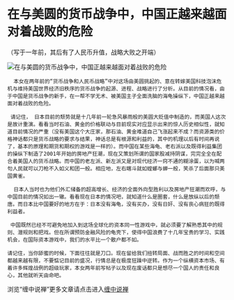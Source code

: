 在与美圆的货币战争中，中国正越来越面对着战败的危险
====

			

                                               




                                               




（写于一年前，其后有了人民币升值，战略大败之开端）







![在与美圆的货币战争中，中国正越来越面对着战败的危险](http://simg.sinajs.cn/blog7style/images/common/sg_trans.gif)




        




  
      本女在两年前的“货币战争和人民币战略”中对这场由美圆挑起的、意在转嫁美国科技泡沫危机与维持美国世界经济旧秩序的货币战争的起源、进程、战略进行了分析。从目前的情况看，由于中国是货币战争的新手，在一帮不学无术、被美国主子全面洗脑的海龟操纵下，中国正越来越面对着战败的危险。   
  
     请记住， 日本目前的颓势就是十几年前一轮急风暴雨般的美圆大贬值中制造的，而美国人这次是故计重演。看看当时石油、黄金的价格联动与目前现实对应显示出来的惊人历史相似性，就知道目前情况的严重（没有美国这个大庄家，那石油、黄金难道自己飞涨起来不成？而资源类的价格神话都只是货币战略的要求与结果，神话总是有根源和利益的，其中的机理以后有时间再说了，基本的原理和期货和期权的游戏是一样的）。而中国在某些海龟、老右派以及既得利益集团的操纵下制造了2001年开始的房地产狂潮，现在又策划所谓的国家股减持阴谋，完完全全在配合着美国人的货币战略。而中国的老左派、新左派又是对现代经济一窍不通的糊涂蛋，以为喊两句人民就可以刀枪不入如义和团一般。相应地，左右瞎斗就如螳螂与蝉一般，笑杀了后面那只美国黄雀。   
  
      日本人当时也为他们外汇储备的超高增长、经济的全面外向型胜利以及房地产狂潮而欢呼，与中国目前的情况如出一辙。看看现在日本的情况吧，就知道什么是圈套，什么是放纵以后的颓唐。而日本比中国要好的地方在于：日本没有海龟，没有买办，没有日奸、没有丧心病狂的既得利益者。   
  
     中国既然已经不可避免地加入到这场全球化的资本同一性游戏中，就必须要了解熟悉其中的规则、潜规则和把戏。但在所谓预防金融风险的龟壳下，使得中国浪费了十几年宝贵的学习、实践机会，在国际资本游戏中，我们的水平比一个散户都不如。   
  
    请记住，当你舔蜜的时候，下面往往就是刀口。现在留给我们扭转局面、战而胜之的时间和空间都越来越有限，不要惦记目前的盛况，行情总是在极度狂躁中逆转。作为一个纵横资本市场、有着许多辉煌战例的超级玩家，本女两年前写帖子以及现在废话都只是想尽一个国人的责任和良心，其他就听天由命吧。 













浏览“缠中说禅”更多文章请点击进入[缠中说禅](http://blog.sina.com.cn/m/chzhshch)





















